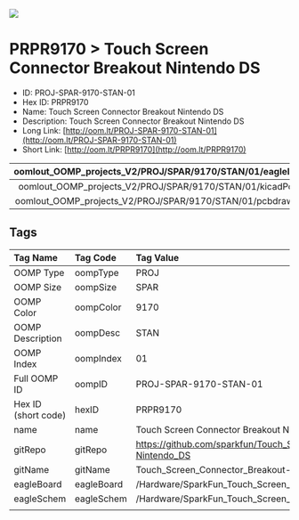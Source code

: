 


  
![][im]
# PRPR9170 > Touch Screen Connector Breakout Nintendo DS

- ID: PROJ-SPAR-9170-STAN-01
- Hex ID: PRPR9170
- Name: Touch Screen Connector Breakout Nintendo DS
- Description: Touch Screen Connector Breakout Nintendo DS
- Long Link: [http://oom.lt/PROJ-SPAR-9170-STAN-01](http://oom.lt/PROJ-SPAR-9170-STAN-01)
- Short Link: [http://oom.lt/PRPR9170](http://oom.lt/PRPR9170)
  

|oomlout_OOMP_projects_V2/PROJ/SPAR/9170/STAN/01/eagleImage.png|oomlout_OOMP_projects_V2/PROJ/SPAR/9170/STAN/01/eagleSchemImage.png|oomlout_OOMP_projects_V2/PROJ/SPAR/9170/STAN/01/kicadPcb3dFront.png|oomlout_OOMP_projects_V2/PROJ/SPAR/9170/STAN/01/kicadPcb3dBack.png|
| :---: | :---: | :---: | :---: |
|oomlout_OOMP_projects_V2/PROJ/SPAR/9170/STAN/01/kicadPcb3d.png|oomlout_OOMP_projects_V2/PROJ/SPAR/9170/STAN/01/bomBack.png|oomlout_OOMP_projects_V2/PROJ/SPAR/9170/STAN/01/bomFront.png|oomlout_OOMP_projects_V2/PROJ/SPAR/9170/STAN/01/pcbdraw.svg|
|oomlout_OOMP_projects_V2/PROJ/SPAR/9170/STAN/01/pcbdrawBack.svg||||

## Tags
  

|Tag Name|Tag Code|Tag Value|
| :--- | :--- | :--- |
|OOMP Type|oompType|PROJ|
|OOMP Size|oompSize|SPAR|
|OOMP Color|oompColor|9170|
|OOMP Description|oompDesc|STAN|
|OOMP Index|oompIndex|01|
|Full OOMP ID|oompID|PROJ-SPAR-9170-STAN-01|
|Hex ID (short code)|hexID|PRPR9170|
|name|name|Touch Screen Connector Breakout Nintendo DS|
|gitRepo|gitRepo|https://github.com/sparkfun/Touch_Screen_Connector_Breakout-Nintendo_DS|
|gitName|gitName|Touch_Screen_Connector_Breakout-Nintendo_DS|
|eagleBoard|eagleBoard|/Hardware/SparkFun_Touch_Screen_Connector_Breakout_DS.brd|
|eagleSchem|eagleSchem|/Hardware/SparkFun_Touch_Screen_Connector_Breakout_DS.sch|
||||



[im]: PROJ/SPAR/9170/STAN/01/kicadPcb3d_450.png
